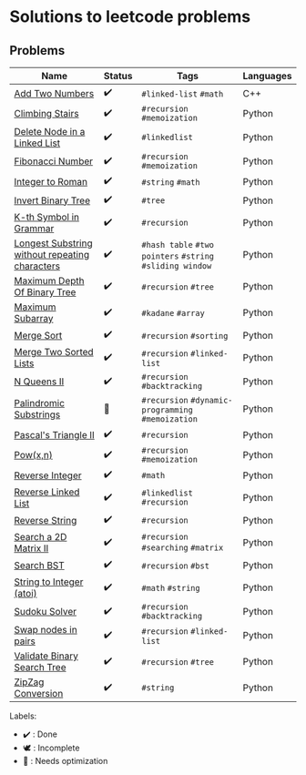 # Solutions to leetcode problems

## Problems

Name | Status | Tags | Languages
------------ | ------------- | ------------- | -------------
[Add Two Numbers](AddTwoNumbers.cpp) | :heavy_check_mark: | `#linked-list` `#math` | C++
[Climbing Stairs](ClimbingStairs.py) | :heavy_check_mark: | `#recursion` `#memoization` | Python
[Delete Node in a Linked List](DeleteNodeInLinkedList.py) | :heavy_check_mark: | `#linkedlist` | Python
[Fibonacci Number](FibonacciNumber.py) | :heavy_check_mark: | `#recursion` `#memoization` | Python
[Integer to Roman](IntegerToRoman.py) | :heavy_check_mark: | `#string` `#math` | Python
[Invert Binary Tree](InvertBinaryTree.py) | :heavy_check_mark: | `#tree` | Python
[K-th Symbol in Grammar](KthSymbolInGrammar.py) | :heavy_check_mark: | `#recursion` | Python
[Longest Substring without repeating characters](LongestSubstrWithoutRepeatingChars.py) | :heavy_check_mark: | `#hash table` `#two pointers` `#string` `#sliding window` | Python
[Maximum Depth Of Binary Tree](MaximumDepthOfBinaryTree.py) | :heavy_check_mark: | `#recursion` `#tree` | Python
[Maximum Subarray](MaximumSubarray.py) | :heavy_check_mark: | `#kadane` `#array` | Python
[Merge Sort](MergeSort.py) | :heavy_check_mark: | `#recursion` `#sorting` | Python
[Merge Two Sorted Lists](MergeTwoSortedLists.py) | :heavy_check_mark: | `#recursion` `#linked-list` | Python
[N Queens II](NQueens2.py) | :heavy_check_mark: | `#recursion` `#backtracking` | Python
[Palindromic Substrings](PalindromicSubstrings.py) | :rocket: | `#recursion` `#dynamic-programming` `#memoization` | Python
[Pascal's Triangle II](PascalsTriangle2.py) | :heavy_check_mark: | `#recursion` | Python
[Pow(x,n)](Pow(x,n).py) | :heavy_check_mark: | `#recursion` `#memoization` | Python
[Reverse Integer](ReverseInteger.py) | :heavy_check_mark: | `#math` | Python
[Reverse Linked List](ReverseLinkedList.py) | :heavy_check_mark: | `#linkedlist` `#recursion` | Python
[Reverse String](ReverseString.py) | :heavy_check_mark: | `#recursion` | Python
[Search a 2D Matrix II](Search2DMatrix2.py) | :heavy_check_mark: | `#recursion` `#searching` `#matrix` | Python
[Search BST](SearchBST.py) | :heavy_check_mark: | `#recursion` `#bst` | Python
[String to Integer (atoi)](StringToInteger.py) | :heavy_check_mark: | `#math` `#string` | Python
[Sudoku Solver](SudokuSolver.py) | :heavy_check_mark: | `#recursion` `#backtracking` | Python
[Swap nodes in pairs](SwapNodesInPairs.py) | :heavy_check_mark: | `#recursion` `#linked-list` | Python
[Validate Binary Search Tree](ValidateBinarySearchTree.py) | :heavy_check_mark: | `#recursion` `#tree` | Python
[ZipZag Conversion](ZigZagConversion.py) | :heavy_check_mark: | `#string` | Python

Labels:

* :heavy_check_mark: : Done
* :dove: : Incomplete
* :rocket: : Needs optimization
